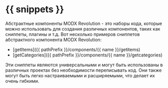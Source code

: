 # {{ snippets }}

Абстрактные компоненты MODX Revolution - это наборы кода, которые можно использовать для создания различных компонентов, таких как сниппеты, плагины и т.д. Вот несколько примеров сниппетов абстрактного компонента MODX Revolution:

- [getItems]({{ pathPrefix }}/components/{{ name }}/getitems)
- [getCategories]({{ pathPrefix }}/components/{{ name }}/getcategories)

Эти сниппеты являются универсальными и могут быть использованы в различных проектах без необходимости переписывать код. Они также могут быть легко настраиваемыми и расширяемыми, что делает их очень гибкими.
